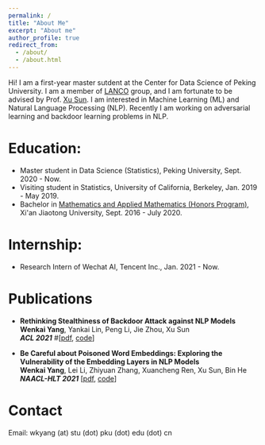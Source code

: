```yaml
---
permalink: /
title: "About Me"
excerpt: "About me"
author_profile: true
redirect_from: 
  - /about/
  - /about.html
---
```


Hi! I am a first-year master sutdent at the Center for Data Science of Peking University. I am a member of [LANCO](https://lancopku.github.io) group, and I am fortunate to be advised by Prof. [Xu Sun](https://xusun.org). I am interested in Machine Learning (ML) and Natural Language Processing (NLP). Recently I am working on adversarial learning and backdoor learning problems in NLP.

Education:
======

* Master student in Data Science (Statistics), Peking University, Sept. 2020 - Now. 
* Visiting student in Statistics, University of California, Berkeley, Jan. 2019 - May 2019.
* Bachelor in [Mathematics and Applied Mathematics (Honors Program)](http://bjb.xjtu.edu.cn/info/1071/2192.htm), Xi'an Jiaotong University, Sept. 2016 - July 2020.

Internship:
======

* Research Intern of Wechat AI, Tencent Inc., Jan. 2021 - Now.


Publications
======
* **Rethinking Stealthiness of Backdoor Attack against NLP Models**  
**Wenkai Yang**, Yankai Lin, Peng Li, Jie Zhou, Xu Sun  
***ACL 2021*** #[[pdf](https://arxiv.org/pdf/2103.15543.pdf), [code](https://github.com/lancopku/Embedding-Poisoning)] 


* **Be Careful about Poisoned Word Embeddings: Exploring the Vulnerability of the Embedding Layers in NLP Models**  
**Wenkai Yang**, Lei Li, Zhiyuan Zhang, Xuancheng Ren, Xu Sun, Bin He  
***NAACL-HLT 2021*** [[pdf](https://arxiv.org/pdf/2103.15543.pdf), [code](https://github.com/lancopku/Embedding-Poisoning)] 


Contact
=====
Email: wkyang (at) stu (dot) pku (dot) edu (dot) cn


